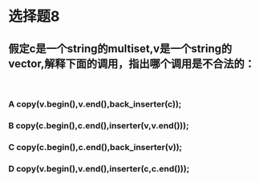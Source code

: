 # 选择题8
## 假定c是一个string的multiset,v是一个string的vector,解释下面的调用，指出哪个调用是不合法的：


</br>

### **A** copy(v.begin(),v.end(),back_inserter(c));
### **B** copy(c.begin(),c.end(),inserter(v,v.end()));
### **C** copy(c.begin(),c.end(),back_inserter(v));
### **D** copy(v.begin(),v.end(),inserter(c,c.end()));